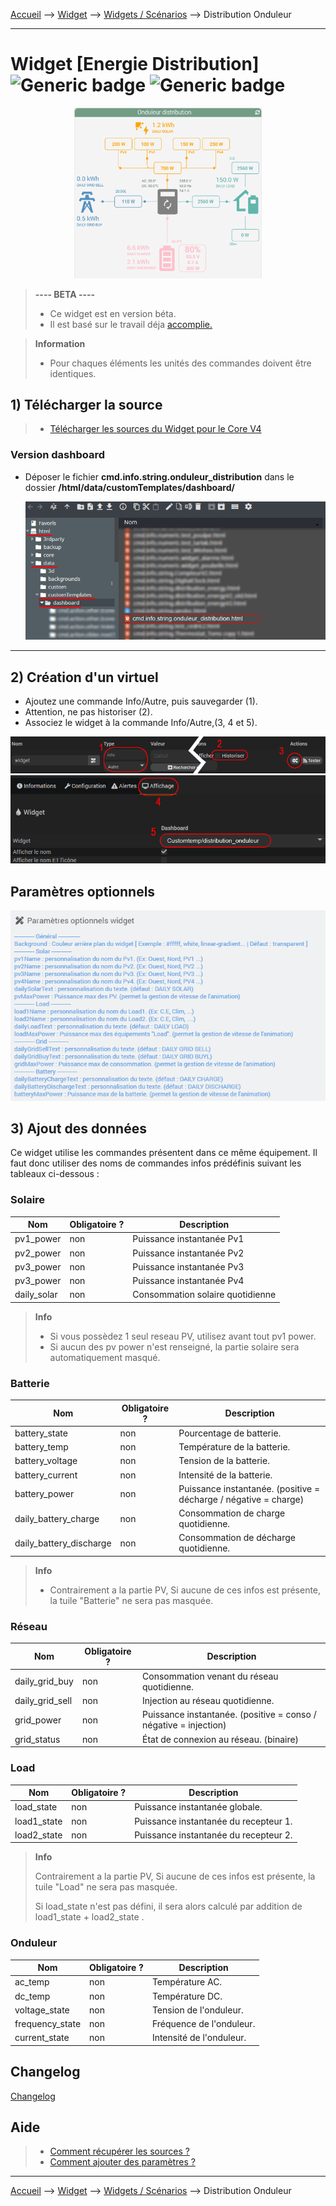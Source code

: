 
<a href="{{site.url}}/documentation">Accueil</a> --> <a href="{{site.url}}/documentation/{{site.widget}}">Widget</a> --> <a href="{{site.url}}/documentation/{{site.widget}}/fr_FR/widget_scenario">Widgets / Scénarios</a> --> Distribution Onduleur

------------

# Widget [Energie Distribution] ![Generic badge](https://img.shields.io/badge/Version-4.4%20Full%20JS-green.svg) ![Generic badge](https://img.shields.io/badge/status-beta-orange.svg)

<center><img src="../../../images/distribution_onduleur/capture1_3.gif" width="300px" alt="Info backup" /></center>

> **---- BETA ----**
>
> - Ce widget est en version béta.
> - Il est basé sur le travail déja <a href="https://github.com/slipx06/sunsynk-power-flow-card" target="_blank">accomplie.</a>
>

> **Information**
>
> - Pour chaques éléments les unités des commandes doivent être identiques.
> 

## 1) Télécharger la source
> - <a href="{{site.url_git}}/WIDGET_cmd.info.string.distribution_onduleur" target="_blank">Télécharger les sources du Widget pour le Core V4</a>

### Version dashboard

- Déposer le fichier <b>cmd.info.string.onduleur_distribution</b> dans le dossier <b>/html/data/customTemplates/dashboard/</b>

  <img src="../../../images/distribution_onduleur/capture2.png" alt="Téléchargement du widget" />

------------------------

## 2) Création d'un virtuel

- Ajoutez une commande Info/Autre, puis sauvegarder (1).
- Attention, ne pas historiser (2).
- Associez le widget à la commande Info/Autre,(3, 4 et 5).

<img src="../../../images/distribution_onduleur/installation_virtuel1.png" alt="Virtuel 1" />
<img src="../../../images/distribution_onduleur/installation_virtuel2.png" alt="Virtuel 2" />


## Paramètres optionnels

<img src="../../../images/distribution_onduleur/parametres1_8.png" alt="Info backup" />

## 3) Ajout des données

Ce widget utilise les commandes présentent dans ce même équipement.
Il faut donc utiliser des noms de commandes infos prédéfinis suivant les tableaux ci-dessous :

### Solaire

| Nom | Obligatoire ? | Description |
| ------ | ------ | ------ |
| pv1_power | non | Puissance instantanée Pv1 |
| pv2_power | non | Puissance instantanée Pv2 |
| pv3_power | non | Puissance instantanée Pv3 |
| pv3_power | non | Puissance instantanée Pv4 |
| daily_solar | non | Consommation solaire quotidienne |

> **Info**
>
> - Si vous possèdez 1 seul reseau PV, utilisez avant tout pv1 power.
> - Si aucun des pv power n'est renseigné, la partie solaire sera automatiquement masqué.

### Batterie

| Nom | Obligatoire ? | Description |
| ------ | ------ | ------ |
| battery_state | non | Pourcentage de batterie. |
| battery_temp | non | Température de la batterie. |
| battery_voltage | non | Tension de la batterie. |
| battery_current | non | Intensité de la batterie. |
| battery_power | non | Puissance instantanée. (positive = décharge / négative = charge)|
| daily_battery_charge | non | Consommation de charge quotidienne. |
| daily_battery_discharge | non | Consommation de décharge quotidienne. |

> **Info**
>
> - Contrairement a la partie PV, Si aucune de ces infos est présente, la tuile "Batterie" ne sera pas masquée.

### Réseau

| Nom | Obligatoire ? | Description |
| ------ | ------ | ------ |
| daily_grid_buy | non | Consommation venant du réseau quotidienne. |
| daily_grid_sell | non | Injection au réseau quotidienne. |
| grid_power | non | Puissance instantanée. (positive = conso / négative = injection) |
| grid_status | non | État de connexion au réseau. (binaire)|

### Load

| Nom | Obligatoire ? | Description |
| ------ | ------ | ------ |
| load_state | non | Puissance instantanée globale. |
| load1_state | non | Puissance instantanée du recepteur 1. |
| load2_state | non | Puissance instantanée du recepteur 2. |

> **Info**
>
> Contrairement a la partie PV, Si aucune de ces infos est présente, la tuile "Load" ne sera pas masquée.
>
> Si load_state n'est pas défini, il sera alors calculé par addition de load1_state + load2_state .
>
>

### Onduleur

| Nom | Obligatoire ? | Description |
| ------ | ------ | ------ |
| ac_temp | non | Température AC. |
| dc_temp | non | Température DC. |
| voltage_state | non | Tension de l'onduleur. |
| frequency_state | non | Fréquence de l'onduleur. |
| current_state | non | Intensité de l'onduleur. |


## Changelog

<a href="./changelog">Changelog</a>

## Aide
> - [Comment récupérer les sources ?]({{site.url}}/documentation/{{site.help}}/fr_FR/download)
> - [Comment ajouter des paramètres ?]({{site.url}}/documentation/{{site.help}}/fr_FR/application)

-------------------

<a href="{{site.url}}/documentation">Accueil</a> --> <a href="{{site.url}}/documentation/{{site.widget}}">Widget</a> --> <a href="{{site.url}}/documentation/{{site.widget}}/fr_FR/widget_scenario">Widgets / Scénarios</a> --> Distribution Onduleur
